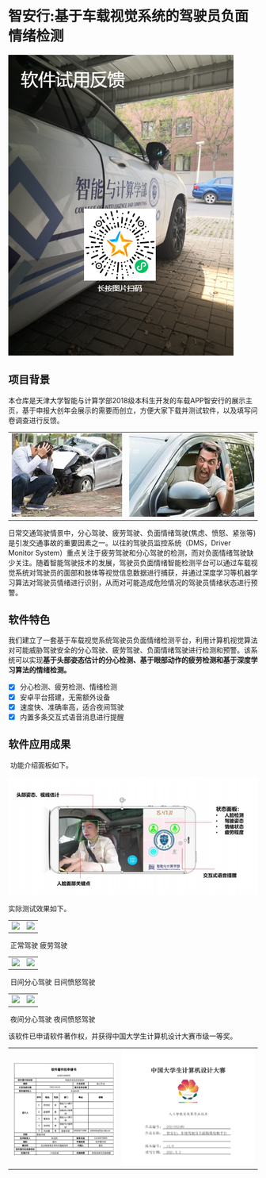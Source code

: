 # 智安行:基于车载视觉系统的驾驶员负面情绪检测

![](image\问卷码.png)

## 项目背景

​	本仓库是天津大学智能与计算学部2018级本科生开发的车载APP智安行的展示主页，基于申报大创年会展示的需要而创立，方便大家下载并测试软件，以及填写问卷调查进行反馈。

<table>
    <tr>
        <td><center><img src="image/1.jpg"></center></td>
        <td><center><img src="image/2.jpg"></center></td>
    </tr>
</table>

​	日常交通驾驶情景中，分心驾驶、疲劳驾驶、负面情绪驾驶(焦虑、愤怒、紧张等)是引发交通事故的重要因素之一。以往的驾驶员监控系统（DMS，Driver Monitor System）重点关注于疲劳驾驶和分心驾驶的检测，而对负面情绪驾驶缺少关注。随着智能驾驶技术的发展，驾驶员负面情绪智能检测平台可以通过车载视觉系统对驾驶员的面部和肢体等视觉信息数据进行捕获，并通过深度学习等机器学习算法对驾驶员情绪进行识别，从而对可能造成危险情况的驾驶员情绪状态进行预警。

## 软件特色

​	我们建立了一套基于车载视觉系统驾驶员负面情绪检测平台，利用计算机视觉算法对可能威胁驾驶安全的分心驾驶、疲劳驾驶、负面情绪驾驶进行检测和预警。该系统可以实现**基于头部姿态估计的分心检测、基于眼部动作的疲劳检测和基于深度学习算法的情绪检测。**

- [x] 分心检测、疲劳检测、情绪检测
- [x] 安卓平台搭建，无需额外设备
- [x] 速度快、准确率高，适合夜间驾驶
- [x] 内置多条交互式语音消息进行提醒

## 软件应用成果

​	功能介绍面板如下。

![4](image/4.jpg)

实际测试效果如下。

<table>
    <tr>
        <td><center><img src="image/正常驾驶.gif"></center></td>
        <td><center><img src="image/疲劳.gif"></center></td>
    </tr>
</table>




​													正常驾驶																										疲劳驾驶

<table>
    <tr>
        <td><center><img src="image/分心.gif"></center></td>
        <td><center><img src="image/愤怒.gif"></center></td>
    </tr>
</table>




​												日间分心驾驶																						     日间愤怒驾驶

<table>
    <tr>
        <td><center><img src="image/夜间分心.gif"></center></td>
        <td><center><img src="image/夜间愤怒.gif"></center></td>
    </tr>
</table>




​													夜间分心驾驶																						夜间愤怒驾驶

​	该软件已申请软件著作权，并获得中国大学生计算机设计大赛市级一等奖。

<table>
    <tr>
        <td><center><img src="image/5.jpg"></center></td>
        <td><center><img src="image/6.jpg"></center></td>
    </tr>
</table>






